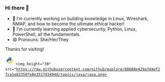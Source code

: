 ### Hi there 👋

- 🔭 I’m currently working on building knowledge in Linux, Wireshark, NMAP, and how to become the ultimate ethical hacker!
- 🌱 I’m currently learning applied cybersecurity, Python, Linux, PowerShell, all the fundamentals. 
- 😄 Pronouns: She/Her/They

Thanks for visiting! 

<code><img height="30"
src="https://raw.githubusercontent.com/github/explore/80688e429a7d4ef2fca1e82350fe8e3517d3494d/topics/python/python.png"></code>
<code><img height="30"
src="https://raw.githubusercontent.com/github/explore/80688e429a7d4ef2fca1e82350fe8e3517d3494d/topics/java/java.png></code>

<!--
**petiteloup/petiteloup** is a ✨ _special_ ✨ repository because its `README.md` (this file) appears on your GitHub profile.

Here are some ideas to get you started:

- 🔭 I’m currently working on ...
- 🌱 I’m currently learning ...
- 👯 I’m looking to collaborate on ...
- 🤔 I’m looking for help with ...
- 💬 Ask me about ...
- 📫 How to reach me: ...
- 😄 Pronouns: ...
- ⚡ Fun fact: ...
-->
